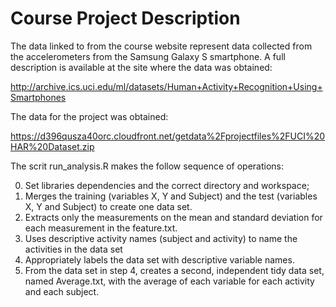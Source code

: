 # Course Project Description

The data linked to from the course website represent data collected from the accelerometers from the Samsung Galaxy S smartphone. A full description is available at the site where the data was obtained:

http://archive.ics.uci.edu/ml/datasets/Human+Activity+Recognition+Using+Smartphones

The data for the project was obtained:

https://d396qusza40orc.cloudfront.net/getdata%2Fprojectfiles%2FUCI%20HAR%20Dataset.zip

The scrit run_analysis.R makes the follow sequence of operations:

0. Set libraries dependencies and the correct directory and workspace;
1. Merges the training (variables X, Y and Subject) and the test (variables X, Y and Subject) to create one data set.
2. Extracts only the measurements on the mean and standard deviation for each measurement in the feature.txt.
3. Uses descriptive activity names (subject and activity) to name the activities in the data set
4. Appropriately labels the data set with descriptive variable names.
5. From the data set in step 4, creates a second, independent tidy data set, named Average.txt, with the average of each variable for each activity and each subject.
